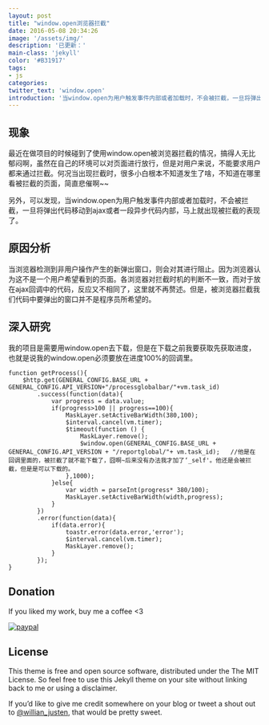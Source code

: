 ```yaml
---
layout: post
title: "window.open浏览器拦截"
date: 2016-05-08 20:34:26
image: '/assets/img/'
description: '已更新：'
main-class: 'jekyll'
color: '#B31917'
tags:
- js
categories:
twitter_text: 'window.open'
introduction: '当window.open为用户触发事件内部或者加载时，不会被拦截，一旦将弹出代码移动到ajax或者一段异步代码内部，马上就出现被拦截的表现了!'
---
```


## 现象
最近在做项目的时候碰到了使用window.open被浏览器拦截的情况，搞得人无比郁闷啊，虽然在自己的环境可以对页面进行放行，但是对用户来说，不能要求用户都来通过拦截。何况当出现拦截时，很多小白根本不知道发生了啥，不知道在哪里看被拦截的页面，简直悲催啊~~

另外，可以发现，当window.open为用户触发事件内部或者加载时，不会被拦截，一旦将弹出代码移动到ajax或者一段异步代码内部，马上就出现被拦截的表现了。

## 原因分析
当浏览器检测到非用户操作产生的新弹出窗口，则会对其进行阻止。因为浏览器认为这不是一个用户希望看到的页面。各浏览器对拦截时机的判断不一致，而对于放在ajax回调中的代码，反应又不相同了，这里就不再赘述。但是，被浏览器拦截我们代码中要弹出的窗口并不是程序员所希望的。

## 深入研究
我的项目是需要用window.open去下载，但是在下载之前我要获取先获取进度，也就是说我的window.open必须要放在进度100%的回调里。
```
function getProcess(){
    $http.get(GENERAL_CONFIG.BASE_URL + GENERAL_CONFIG.API_VERSION+"/processglobalbar/"+vm.task_id)
        .success(function(data){
            var progress = data.value;
            if(progress>100 || progress==100){
                MaskLayer.setActiveBarWidth(380,100);
                $interval.cancel(vm.timer);
                $timeout(function () {
                    MaskLayer.remove();
                    $window.open(GENERAL_CONFIG.BASE_URL + GENERAL_CONFIG.API_VERSION + "/reportglobal/"+ vm.task_id);   //他是在回调里面的，被拦截了就不能下载了，囧啊~后来没有办法我才加了‘_self'。他还是会被拦截，但是是可以下载的。
                },1000);
            }else{
                var width = parseInt(progress* 380/100);
                MaskLayer.setActiveBarWidth(width,progress);
            }
        })
        .error(function(data){
            if(data.error){
                toastr.error(data.error,'error');
                $interval.cancel(vm.timer);
                MaskLayer.remove();
            }
        });
}

```
## Donation

If you liked my work, buy me a coffee <3

[![paypal](https://www.paypalobjects.com/en_US/i/btn/btn_donateCC_LG.gif)](https://www.paypal.com/cgi-bin/webscr?cmd=_s-xclick&hosted_button_id=UTMFZUHX6EUGE)

## License

This theme is free and open source software, distributed under the The MIT License. So feel free to use this Jekyll theme on your site without linking back to me or using a disclaimer.

If you’d like to give me credit somewhere on your blog or tweet a shout out to [@willian_justen](https://twitter.com/willian_justen), that would be pretty sweet.